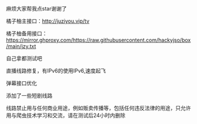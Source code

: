 麻烦大家帮我点star谢谢了


橘子柚主接口：http://juziyou.vip/tv

橘子柚备用接口：https://mirror.ghproxy.com/https://raw.githubusercontent.com/hackyjso/box/main/jzy.txt

自己拿都测试吧

直播线路修复，有IPv6的使用IPv6,速度起飞

弹幕接口优化

添加了一些短剧线路

线路禁止用与任何商业用途，例如贩卖传播等，包括任何违反法律的用途，只允许用与爬虫技术学习和交流，请在测试后24小时内删除
